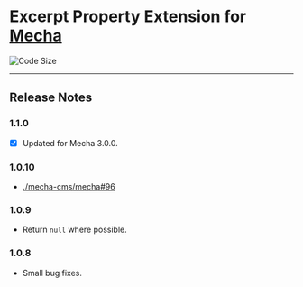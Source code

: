 Excerpt Property Extension for [Mecha](https://github.com/mecha-cms/mecha)
==========================================================================

![Code Size](https://img.shields.io/github/languages/code-size/mecha-cms/x.excerpt?color=%23444&style=for-the-badge)

---

Release Notes
-------------

### 1.1.0

 - [x] Updated for Mecha 3.0.0.

### 1.0.10

 - [./mecha-cms/mecha#96](https://github.com/mecha-cms/mecha/issues/96)

### 1.0.9

 - Return `null` where possible.

### 1.0.8

 - Small bug fixes.